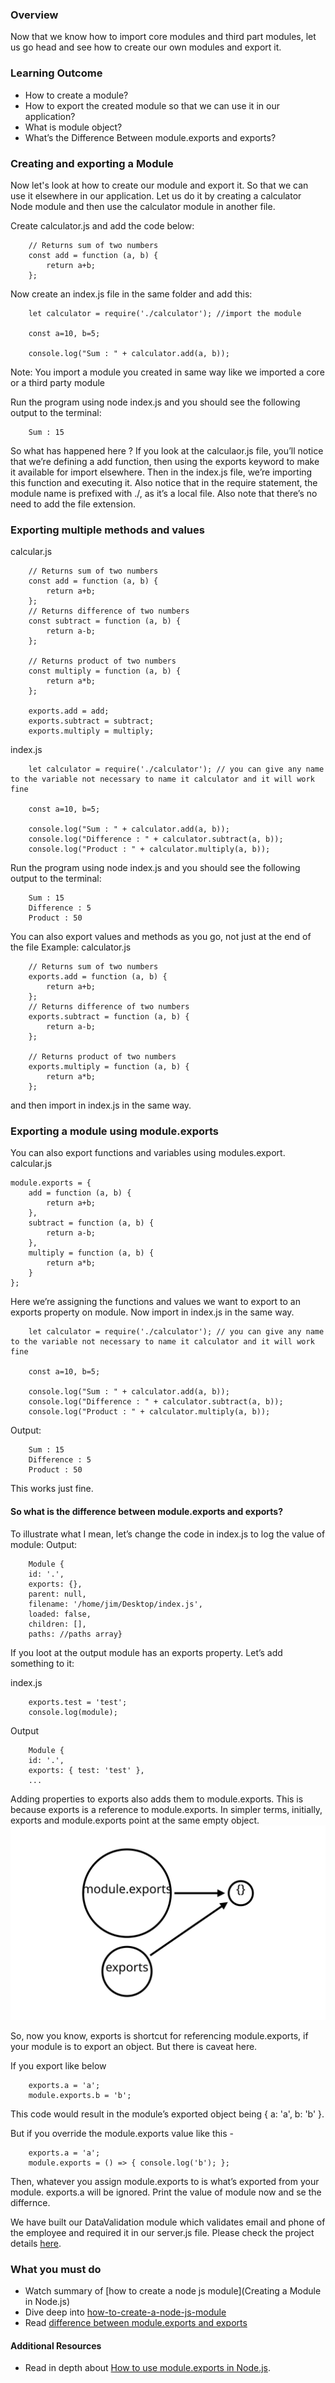 ### Overview
Now that we know how to import core modules and third part modules, let us go head and see how to create our own modules and export it.

### Learning Outcome
- How to create a module?
- How to export the created module so that we can use it in our application?
- What is module object?
- What’s the Difference Between module.exports and exports?

### Creating and exporting a Module
Now let's look at how to create our module and export it. So that we can use it elsewhere in our application.
Let us do it by creating a calculator Node module and then use the calculator module in another file. 

Create calculator.js and add the code below:
```
    // Returns sum of two numbers
    const add = function (a, b) {
        return a+b;
    }; 
```

Now create an index.js file in the same folder and add this:
```
    let calculator = require('./calculator'); //import the module
    
    const a=10, b=5;
    
    console.log("Sum : " + calculator.add(a, b));
```

Note: You import a module you created in same way like we imported a core or a third party module

Run the program using node index.js and you should see the following output to the terminal:
```
    Sum : 15
```

So what has happened here ? If you look at the calculaor.js file, you’ll notice that we’re defining a add function, then using the exports keyword to make it available for import elsewhere. Then in the index.js file, we’re importing this function and executing it. Also notice that in the require statement, the module name is prefixed with ./, as it’s a local file. Also note that there’s no need to add the file extension.


### Exporting multiple methods and values 
calcular.js
```
    // Returns sum of two numbers
    const add = function (a, b) {
        return a+b;
    }; 
    // Returns difference of two numbers
    const subtract = function (a, b) {
        return a-b;
    }; 
    
    // Returns product of two numbers
    const multiply = function (a, b) {
        return a*b;
    }; 

    exports.add = add;
    exports.subtract = subtract;
    exports.multiply = multiply;
```

index.js
```
    let calculator = require('./calculator'); // you can give any name to the variable not necessary to name it calculator and it will work fine
    
    const a=10, b=5;
    
    console.log("Sum : " + calculator.add(a, b));
    console.log("Difference : " + calculator.subtract(a, b));
    console.log("Product : " + calculator.multiply(a, b));
```

Run the program using node index.js and you should see the following output to the terminal:
```
    Sum : 15
    Difference : 5
    Product : 50
```

You can also export values and methods as you go, not just at the end of the file
Example: calculator.js
```
    // Returns sum of two numbers
    exports.add = function (a, b) {
        return a+b;
    }; 
    // Returns difference of two numbers
    exports.subtract = function (a, b) {
        return a-b;
    }; 
    
    // Returns product of two numbers
    exports.multiply = function (a, b) {
        return a*b;
    }; 
```

and then import in  index.js in the same way.

### Exporting a module using module.exports
You can also export functions and variables using modules.export.
calcular.js

```
module.exports = {
    add = function (a, b) {
        return a+b;
    },
    subtract = function (a, b) {
        return a-b;
    },
    multiply = function (a, b) {
        return a*b;
    }
};

```

Here we’re assigning the functions and values we want to export to an exports property on module.
Now import in index.js in the same way.
```
    let calculator = require('./calculator'); // you can give any name to the variable not necessary to name it calculator and it will work fine
    
    const a=10, b=5;
    
    console.log("Sum : " + calculator.add(a, b));
    console.log("Difference : " + calculator.subtract(a, b));
    console.log("Product : " + calculator.multiply(a, b));
```
Output: 
```
    Sum : 15
    Difference : 5
    Product : 50
```

This works just fine.

#### So what is the difference between module.exports and exports?
To illustrate what I mean, let’s change the code in index.js to log the value of module:
Output: 

```
    Module {
    id: '.',
    exports: {},
    parent: null,
    filename: '/home/jim/Desktop/index.js',
    loaded: false,
    children: [],
    paths: //paths array}
```
If you loot at the output module has an exports property. Let’s add something to it:

index.js
```
    exports.test = 'test';
    console.log(module);
```

Output 
```
    Module {
    id: '.',
    exports: { test: 'test' },
    ...
```

Adding properties to exports also adds them to module.exports. This is because exports is a reference to module.exports.
In simpler terms, initially, exports and module.exports point at the same empty object.
    ![](./images/initial.svg)

So, now you know, exports is shortcut for referencing module.exports, if your module is to export an object. But there is caveat here. 

If you export like below
```
    exports.a = 'a';
    module.exports.b = 'b';
```

This code would result in the module’s exported object being { a: 'a', b: 'b' }.

But if you override the module.exports value like this - 
```
    exports.a = 'a';
    module.exports = () => { console.log('b'); };
```

Then, whatever you assign module.exports to is what’s exported from your module. exports.a will be ignored.
Print the value of module now and se the differnce.

We have built our DataValidation module which validates email and phone of the employee and required it in our server.js file. Please check the project details [here]((../7.%20project)).

### What you must do
- Watch summary of [how to create a node js module](Creating a Module in Node.js)
- Dive deep into [how-to-create-a-node-js-module](https://www.digitalocean.com/community/tutorials/how-to-create-a-node-js-module)
- Read [difference between module.exports and exports](https://stackoverflow.com/questions/16383795/difference-between-module-exports-and-exports-in-the-commonjs-module-system)

#### Additional Resources
- Read in depth about [How to use module.exports in Node.js](https://stackabuse.com/how-to-use-module-exports-in-node-js/).






